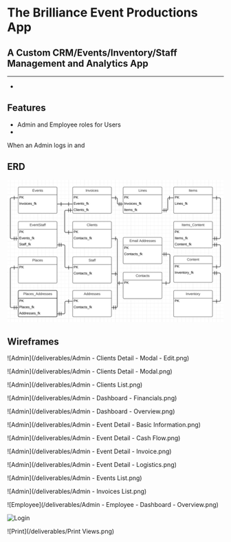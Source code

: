 # The Brilliance Event Productions App
## A Custom CRM/Events/Inventory/Staff Management and Analytics App
---
*

## Features
* Admin and Employee roles for Users
*


When an Admin logs in and


## ERD
![ERD](/deliverables/ERD.png)

## Wireframes
![Admin](/deliverables/Admin - Clients Detail - Modal - Edit.png)

![Admin](/deliverables/Admin - Clients Detail - Modal.png)

![Admin](/deliverables/Admin - Clients List.png)

![Admin](/deliverables/Admin - Dashboard - Financials.png)

![Admin](/deliverables/Admin - Dashboard - Overview.png)

![Admin](/deliverables/Admin - Event Detail - Basic Information.png)

![Admin](/deliverables/Admin - Event Detail - Cash Flow.png)

![Admin](/deliverables/Admin - Event Detail - Invoice.png)

![Admin](/deliverables/Admin - Event Detail - Logistics.png)

![Admin](/deliverables/Admin - Events List.png)

![Admin](/deliverables/Admin - Invoices List.png)

![Employee](/deliverables/Admin - Employee - Dashboard - Overview.png)

![Login](/deliverables/Login.png)

![Print](/deliverables/Print Views.png)
